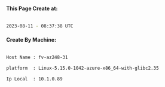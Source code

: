 
   
#### This Page Create at:

```bash

2023-08-11 - 08:37:38 UTC

```

#### Create By Machine:

```bash

Host Name : fv-az248-31

platform  : Linux-5.15.0-1042-azure-x86_64-with-glibc2.35

Ip Local  : 10.1.0.89

```

